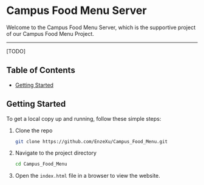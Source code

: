 
# Campus Food Menu Server

Welcome to the Campus Food Menu Server, which is the supportive project of our Campus Food Menu Project.

---


[TODO]

## Table of Contents


- [Getting Started](#getting-started)




## Getting Started

To get a local copy up and running, follow these simple steps:

1. Clone the repo
   ```sh
   git clone https://github.com/EnzeXu/Campus_Food_Menu.git
   ```
2. Navigate to the project directory
   ```sh
   cd Campus_Food_Menu
   ```
3. Open the `index.html` file in a browser to view the website.


